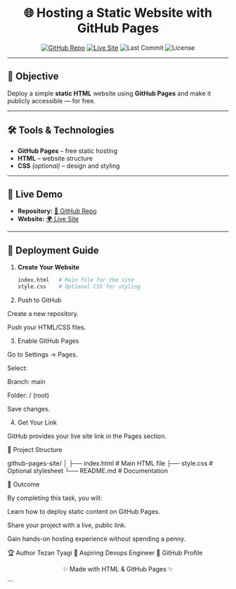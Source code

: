 <h1 align="center">🌐 Hosting a Static Website with GitHub Pages</h1>

<p align="center">
  <a href="https://github.com/tezan8171/github-pages-site"><img src="https://img.shields.io/badge/Repo-Link-blue?logo=github" alt="GitHub Repo"></a>
  <a href="https://tezan8171.github.io/github-pages-site/"><img src="https://img.shields.io/badge/Live%20Site-Visit-green?logo=google-chrome" alt="Live Site"></a>
  <img src="https://img.shields.io/github/last-commit/tezan8171/github-pages-site?color=yellow&label=Last%20Update" alt="Last Commit">
  <img src="https://img.shields.io/github/license/tezan8171/github-pages-site?color=orange" alt="License">
</p>

---

## 📌 Objective
Deploy a simple **static HTML** website using **GitHub Pages** and make it publicly accessible — for free.

---

## 🛠 Tools & Technologies
- **GitHub Pages** – free static hosting
- **HTML** – website structure
- **CSS** *(optional)* – design and styling

---

## 🚀 Live Demo
- **Repository:** [📂 GitHub Repo](https://github.com/tezan8171/github-pages-site)  
- **Website:** [🌍 Live Site](https://tezan8171.github.io/github-pages-site/)

---

## 📖 Deployment Guide

1. **Create Your Website**
   ```bash
   index.html   # Main file for the site
   style.css    # Optional CSS for styling

2. Push to GitHub

Create a new repository.

Push your HTML/CSS files.

3. Enable GitHub Pages

Go to Settings → Pages.

Select:

Branch: main

Folder: / (root)

Save changes.

4. Get Your Link

GitHub provides your live site link in the Pages section.


📂 Project Structure

github-pages-site/
│
├── index.html       # Main HTML file
├── style.css        # Optional stylesheet
└── README.md        # Documentation


🎯 Outcome

By completing this task, you will:

Learn how to deploy static content on GitHub Pages.

Share your project with a live, public link.

Gain hands-on hosting experience without spending a penny.


🏆 Author
Tezan Tyagi
📧 Aspiring Devops Engineer
🔗 GitHub Profile

<p align="center">✨ Made with HTML & GitHub Pages ✨</p> ```

